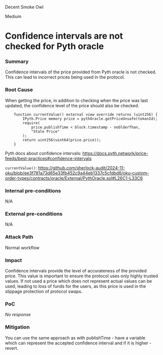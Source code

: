 Decent Smoke Owl

Medium

# Confidence intervals are not checked for Pyth oracle


### Summary

Confidence intervals of the price provided from Pyth oracle is not checked. This can lead to incorrect prices being used in the protocol.
### Root Cause
When getting the price, in addition to checking when the price was last updated, the confidence level of the price should also be checked.

```solidity
    function currentValue() external view override returns (uint256) {
        IPyth.Price memory price = pythOracle.getPriceUnsafe(tokenId);
        require(
            price.publishTime < block.timestamp - noOlderThan,
            "Stale Price"
        );
        return uint256(uint64(price.price));
    }
```

Pyth docs about confidence intervals: https://docs.pyth.network/price-feeds/best-practices#confidence-intervals

`currentValue()`: https://github.com/sherlock-audit/2024-11-oku/blob/ee3f781a73d65e33fb452c9a44eb1337c5cfdbd6/oku-custom-order-types/contracts/oracle/External/PythOracle.sol#L26C1-L33C6
### Internal pre-conditions

N/A
### External pre-conditions

N/A
### Attack Path

Normal workflow
### Impact

Confidence intervals provide the level of accurateness of the provided price. This value is important to ensure the protocol uses only highly trusted values. If not used a price which does not represent actual values can be used, leading to loss of funds for the users, as this price is used in the slippage protection of protocol swaps.
### PoC

_No response_
### Mitigation

You can use the same approach as with publishTime - have a variable which can represent the accepted confidence interval and if it is higher - revert.